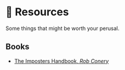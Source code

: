 # :orange_book: Resources

Some things that might be worth your perusal.

## Books

- [The Imposters Handbook, _Rob Conery_][Imposters]

[Imposters]: https://bigmachine.io/imposter/
